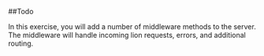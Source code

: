 ##Todo

In this exercise, you will add a number of middleware methods to the server. The middleware will handle incoming lion requests, errors, and additional routing.
